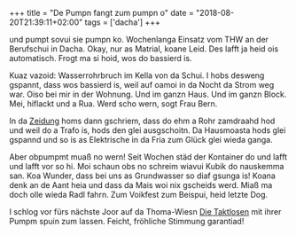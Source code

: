 +++
title = "De Pumpn fangt zum pumpn o"
date = "2018-08-20T21:39:11+02:00"
tags = ['dacha']
+++

und pumpt sovui sie pumpn ko. Wochenlanga Einsatz vom THW an der Berufschui in Dacha. Okay, nur as Matrial, koane Leid. Des lafft ja heid ois automatisch. Frogt ma si hoid, wos do bassierd is.

<!--more-->

Kuaz vazoid: Wasserrohrbruch im Kella von da Schui. I hobs desweng gspannt, dass wos bassierd is, weil auf oamoi in da Nocht da Strom weg war. Oiso bei mir in der Wohnung. Und im ganzn Haus. Und im ganzn Block. Mei, hiflackt und a Rua. Werd scho wern, sogt Frau Bern.

In da [Zeidung](https://www.merkur.de/lokales/dachau/berufsschule-dachau-ort28384/berufsschule-dachau-folgenreicher-rohrbruch-10076173.html) homs dann gschriem, dass do ehm a Rohr zamdraahd hod und weil do a Trafo is, hods den glei ausgschoitn. Da Hausmoasta hods glei gspannd und so is as Elektrische in da Fria zum Glück glei wieda ganga.

Aber obpumpmt muaß no wern! Seit Wochen städ der Kontainer do und lafft und lafft vor so hi. Moi schaun obs no schreim wiavui Kubik do nauskemma san. Koa Wunder, dass bei uns as Grundwasser so diaf gsunga is! Koana denk an de Aant heia und dass da Mais woi nix gscheids werd. Miaß ma doch olle wieda Radl fahrn. Zum Voikfest zum Beispui, heid letzte Dog.

I schlog vor fürs nächste Joor auf da Thoma-Wiesn [Die Taktlosen](https://www.youtube.com/watch?v=_EoRTs9pMWs) mit ihrer Pumpm spuin zum lassen. Feicht, fröhliche Stimmung garantiad!
